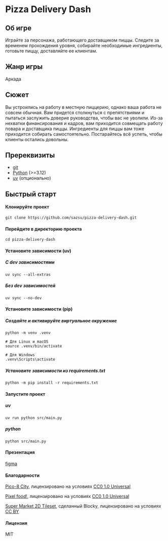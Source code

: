 # Pizza Delivery Dash

## Об игре

Играйте за персонажа, работающего доставщиком пиццы. Следите за временем прохождения уровня, собирайте необходимые ингредиенты, готовьте пиццу, доставляйте ее клиентам.

## Жанр игры

Аркада

## Сюжет

Вы устроились на работу в местную пиццерию, однако ваша работа не совсем обычная. Вам придется столкнуться с препятствиями и пытаться заслужить доверие руководства, чтобы вас не уволили. Из-за нехватки финансирования и кадров, вам приходится совмещать работу повара и доставщика пиццы. Ингредиенты для пиццы вам тоже приходится собирать самостоятельно. Постарайтесь всё успеть, чтобы клиенты остались довольны.

## Пререквизиты

- [git](https://git-scm.com/downloads)
- [Python](https://www.python.org/downloads/) (>=3.12)
- [uv](https://docs.astral.sh/uv/) (опционально)

## Быстрый старт

#### Клонируйте проект

```shell
git clone https://github.com/sazsu/pizza-delivery-dash.git
```

#### Перейдите в директорию проекта

```shell
cd pizza-delivery-dash
```

#### Установите зависимости (uv)

##### С dev зависимостями

```shell
uv sync --all-extras
```

##### Без dev зависимостей

```shell
uv sync --no-dev
```

#### Установите зависимости (pip)

##### Создайте и активируйте виртуальное окружение

```shell
python -m venv .venv

# Для Linux и macOS
source .venv/bin/activate

# Для Windows
.venv\Scripts\activate
```

##### Установите зависимости из requirements.txt

```shell
python -m pip install -r requirements.txt
```

#### Запустите проект

##### uv

```shell
uv run python src/main.py
```

##### python

```shell
python src/main.py
```

#### Презентация

[figma](https://www.figma.com/deck/wVk7DbWxfKL2eawT7rHCsR/PDD-presentation?node-id=2-25&t=T0U2XQP8z4YqvxbW-1)

#### Благодарности

[Pico-8 City](https://kenney.nl/assets/pico-8-city), лицензировано на условиях [CC0 1.0 Universal](https://creativecommons.org/public-domain/cc0/)

[Pixel food!](https://henrysoftware.itch.io/pixel-food), лицензировано на условиях [CC0 1.0 Universal](https://creativecommons.org/public-domain/cc0/)

[Super Market 2D Tileset](https://blockydk.itch.io/supermarket-tileset), сделанный Blocky, лицензировано на условиях [CC BY](https://creativecommons.org/licenses/by/4.0/)

#### Лицензия

MIT
